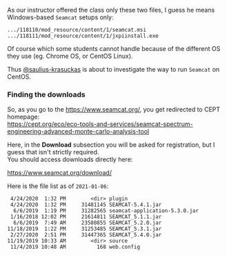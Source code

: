 As our instructor offered the class only these two files, I guess he means Windows-based `Seamcat` setups only:
```
.../118110/mod_resource/content/1/seamcat.msi  
.../118111/mod_resource/content/1/jxpiinstall.exe  
```

Of course which some students cannot handle because of the different OS they use (eg. Chrome OS, or CentOS Linux).

Thus [@saulius-krasuckas](https://github.com/saulius-krasuckas) is about to investigate the way to run `Seamcat` on CentOS.

### Finding the downloads

So, as you go to the https://www.seamcat.org/, you get redirected to CEPT homepage:  
https://cept.org/eco/eco-tools-and-services/seamcat-spectrum-engineering-advanced-monte-carlo-analysis-tool

Here, in the **Download** subsection you will be asked for registration, but I guess that isn't strictly required.  
You should access downloads directly here:  

https://www.seamcat.org/download/

Here is the file list as of `2021-01-06`:

```
 4/24/2020  1:32 PM        <dir> plugin
 4/24/2020  1:32 PM     31481145 SEAMCAT-5.4.1.jar
  6/6/2019  1:19 PM     31282565 seamcat-application-5.3.0.jar
 1/16/2018 12:02 PM     21614811 SEAMCAT_5.1.1.jar
  6/6/2019  7:49 AM     23580855 SEAMCAT_5.2.0.jar
11/18/2019  1:22 PM     31253485 SEAMCAT_5.3.1.jar
 2/27/2020  2:51 PM     31447365 SEAMCAT_5.4.0.jar
11/19/2019 10:33 AM        <dir> source
 11/4/2019 10:48 AM          168 web.config
```
